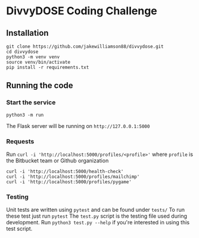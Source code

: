 # DivvyDOSE Coding Challenge

## Installation

```
git clone https://github.com/jakewilliamson88/divvydose.git
cd divvydose
python3 -m venv venv
source venv/bin/activate
pip install -r requirements.txt
```

## Running the code

### Start the service
```
python3 -m run
```

The Flask server will be running on `http://127.0.0.1:5000`

### Requests

Run `curl -i 'http://localhost:5000/profiles/<profile>'` where `profile` is the Bitbucket team or Github organization
```
curl -i 'http://localhost:5000/health-check'
curl -i 'http://localhost:5000/profiles/mailchimp'
curl -i 'http://localhost:5000/profiles/pygame'
```

### Testing
Unit tests are written using `pytest` and can be found under `tests/`
To run these test just run `pytest`
The `test.py` script is the testing file used during development.
Run `python3 test.py --help` if you're interested in using this test script.
